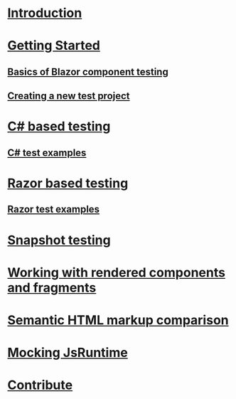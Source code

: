 # [Introduction](index.md)
# [Getting Started](Getting-started.md)
## [Basics of Blazor component testing](Basics-of-Blazor-component-testing.md)
## [Creating a new test project](Creating-a-new-test-project.md)
# [C# based testing](CSharp-based-testing.md)
## [C# test examples](CSharp-test-examples.md)
# [Razor based testing](Razor-based-testing.md)
## [Razor test examples](Razor-test-examples.md)
# [Snapshot testing](Snapshot-testing.md)
# [Working with rendered components and fragments](Working-with-rendered-components-and-fragments.md)
# [Semantic HTML markup comparison](Semantic-html-markup-comparison.md)
# [Mocking JsRuntime](Mocking-JsRuntime.md)
# [Contribute](Contribute.md)
